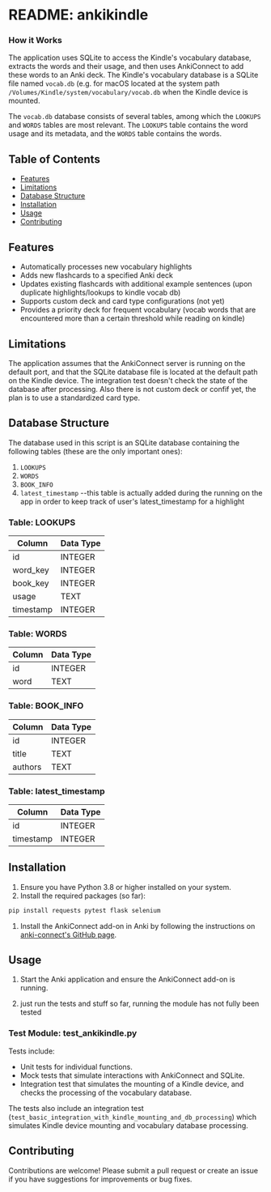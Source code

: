 # README: ankikindle 
### How it Works

The application uses SQLite to access the Kindle's vocabulary database, extracts the words and their usage, and then uses AnkiConnect to add these words to an Anki deck. The Kindle's vocabulary database is a SQLite file named `vocab.db` (e.g. for macOS located at the system path `/Volumes/Kindle/system/vocabulary/vocab.db` when the Kindle device is mounted.

The `vocab.db` database consists of several tables, among which the `LOOKUPS` and `WORDS` tables are most relevant. The `LOOKUPS` table contains the word usage and its metadata, and the `WORDS` table contains the words.


## Table of Contents

- [Features](#features)
- [Limitations](#limitations)
- [Database Structure](#database-structure)
- [Installation](#installation)
- [Usage](#usage)
- [Contributing](#contributing)

## Features

- Automatically processes new vocabulary highlights
- Adds new flashcards to a specified Anki deck
- Updates existing flashcards with additional example sentences (upon duplicate highlights/lookups to kindle vocab db)
- Supports custom deck and card type configurations (not yet)
- Provides a priority deck for frequent vocabulary (vocab words that are encountered more than a certain threshold while reading on kindle)


## Limitations

The application assumes that the AnkiConnect server is running on the default port, and that the SQLite database file is located at the default path on the Kindle device. The integration test doesn't check the state of the database after processing. Also there is not custom deck or confif yet, the plan is to use a standardized card type.


## Database Structure

The database used in this script is an SQLite database containing the following tables (these are the only important ones):

1. `LOOKUPS`
2. `WORDS`
3. `BOOK_INFO`
4. `latest_timestamp` --this table is actually added during the running on the app in order to keep track of user's latest_timestamp for a highlight

### Table: LOOKUPS

| Column     | Data Type |
|------------|-----------|
| id         | INTEGER   |
| word_key   | INTEGER   |
| book_key   | INTEGER   |
| usage      | TEXT      |
| timestamp  | INTEGER   |

### Table: WORDS

| Column     | Data Type |
|------------|-----------|
| id         | INTEGER   |
| word       | TEXT      |

### Table: BOOK_INFO

| Column     | Data Type |
|------------|-----------|
| id         | INTEGER   |
| title      | TEXT      |
| authors    | TEXT      |

### Table: latest_timestamp

| Column     | Data Type |
|------------|-----------|
| id         | INTEGER   |
| timestamp  | INTEGER   |



## Installation

1. Ensure you have Python 3.8 or higher installed on your system.
2. Install the required packages (so far):

```bash
pip install requests pytest flask selenium
```

1. Install the AnkiConnect add-on in Anki by following the instructions on [anki-connect's GitHub page](https://github.com/FooSoft/anki-connect).

## Usage

1. Start the Anki application and ensure the AnkiConnect add-on is running.

2. just run the tests and stuff so far, running the module has not fully been tested

### Test Module: test_ankikindle.py

Tests include:

- Unit tests for individual functions.
- Mock tests that simulate interactions with AnkiConnect and SQLite.
- Integration test that simulates the mounting of a Kindle device, and checks the processing of the vocabulary database.

The tests also include an integration test (`test_basic_integration_with_kindle_mounting_and_db_processing`) which simulates Kindle device mounting and vocabulary database processing. 


## Contributing

Contributions are welcome! Please submit a pull request or create an issue if you have suggestions for improvements or bug fixes.
